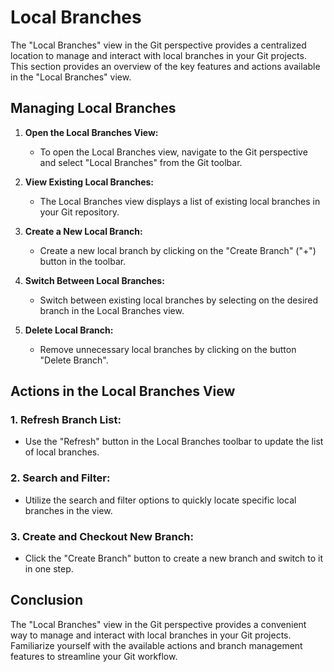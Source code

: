 # Local Branches

The "Local Branches" view in the Git perspective provides a centralized location to manage and interact with local branches in your Git projects. This section provides an overview of the key features and actions available in the "Local Branches" view.

## Managing Local Branches

1. **Open the Local Branches View:**
   - To open the Local Branches view, navigate to the Git perspective and select "Local Branches" from the Git toolbar.

2. **View Existing Local Branches:**
   - The Local Branches view displays a list of existing local branches in your Git repository.

3. **Create a New Local Branch:**
   - Create a new local branch by clicking on the "Create Branch" ("+") button in the toolbar.

4. **Switch Between Local Branches:**
   - Switch between existing local branches by selecting on the desired branch in the Local Branches view.

5. **Delete Local Branch:**
   - Remove unnecessary local branches by clicking on the button "Delete Branch".

## Actions in the Local Branches View

### 1. **Refresh Branch List:**
   - Use the "Refresh" button in the Local Branches toolbar to update the list of local branches.

### 2. **Search and Filter:**
   - Utilize the search and filter options to quickly locate specific local branches in the view.

### 3. **Create and Checkout New Branch:**
   - Click the "Create Branch" button to create a new branch and switch to it in one step.

## Conclusion

The "Local Branches" view in the Git perspective provides a convenient way to manage and interact with local branches in your Git projects. Familiarize yourself with the available actions and branch management features to streamline your Git workflow.
